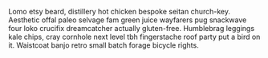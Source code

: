 Lomo etsy beard, distillery hot chicken bespoke seitan church-key. Aesthetic offal paleo selvage fam green juice wayfarers pug snackwave four loko crucifix dreamcatcher actually gluten-free. Humblebrag leggings kale chips, cray cornhole next level tbh fingerstache roof party put a bird on it. Waistcoat banjo retro small batch forage bicycle rights.